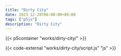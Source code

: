 ```yaml
---
title: "Dirty City"
date: 2023-12-28T06:00:00+09:00
tags: ["p5js"]
description: "Dirty City"
---
```


{{< p5container "works/dirty-city/" >}}

{{< code-external "works/dirty-city/script.js" "js" >}}
